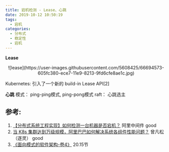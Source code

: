 ```yaml
---
title: 宕机检测 - Lease、心跳
date: 2019-10-12 10:50:19
tags:
  - 宕机
categories:
  - 分布式 
  - 稳定性
  - 宕机
---
```


<p></p>
<!-- more -->


**Lease** 
<div style="text-align: center;">
![lease](https://user-images.githubusercontent.com/5608425/66694573-605fc380-ece7-11e9-8213-9fd6cfe8ae1c.jpg)
</div>

Kubernetes: 引入了一个新的 build-in Lease API[2]

**心跳**
 模式： ping-ping模式, ping-pong模式
 raft： 心跳选主


## 参考:

1. [【分布式系统工程实现】如何检测一台机器是否宕机？](https://www.cnblogs.com/gaowenbin/archive/2012/07/08/2581948.html)  阿里中间件  good
2. [当 K8s 集群达到万级规模，阿里巴巴如何解决系统各组件性能问题？](https://mp.weixin.qq.com/s/skjNwU6Rdsn2qWN2KHU9zg)  曾凡松（逐灵） good
3. [《面向模式的软件架构-卷4》]()   20.15节

